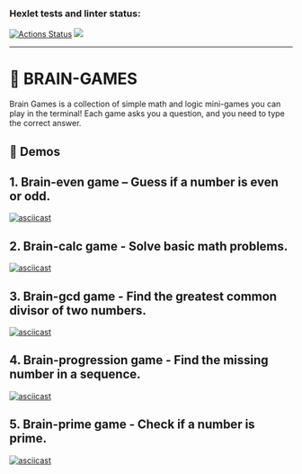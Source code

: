 ### Hexlet tests and linter status:

[![Actions Status](https://github.com/n1ckdevops/frontend-project-44/actions/workflows/hexlet-check.yml/badge.svg)](https://github.com/n1ckdevops/frontend-project-44/actions)
<a href="https://codeclimate.com/github/n1ckdevops/frontend-project-44/maintainability"><img src="https://api.codeclimate.com/v1/badges/f673036c15008a2b9938/maintainability" /></a>

---

# 🚀 BRAIN-GAMES

Brain Games is a collection of simple math and logic mini-games you can play in the terminal! Each game asks you a question, and you need to type the correct answer.

## 🎥 Demos

## 1. **Brain-even game** – Guess if a number is even or odd.

[![asciicast](https://asciinema.org/a/708330.svg)](https://asciinema.org/a/708330)

## 2. **Brain-calc game** - Solve basic math problems.

[![asciicast](https://asciinema.org/a/709541.svg)](https://asciinema.org/a/709541)

## 3. **Brain-gcd game** - Find the greatest common divisor of two numbers.

[![asciicast](https://asciinema.org/a/710249.svg)](https://asciinema.org/a/710249)

## 4. **Brain-progression game** - Find the missing number in a sequence.

[![asciicast](https://asciinema.org/a/710451.svg)](https://asciinema.org/a/710451)

## 5. **Brain-prime game** - Check if a number is prime.

[![asciicast](https://asciinema.org/a/710500.svg)](https://asciinema.org/a/710500)

